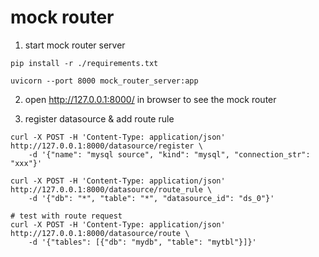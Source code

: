 mock router
===========

1. start mock router server

```shell
pip install -r ./requirements.txt

uvicorn --port 8000 mock_router_server:app
```

2. open http://127.0.0.1:8000/ in browser to see the mock router

3. register datasource & add route rule

```shell
curl -X POST -H 'Content-Type: application/json' http://127.0.0.1:8000/datasource/register \
    -d '{"name": "mysql source", "kind": "mysql", "connection_str": "xxx"}'

curl -X POST -H 'Content-Type: application/json' http://127.0.0.1:8000/datasource/route_rule \
    -d '{"db": "*", "table": "*", "datasource_id": "ds_0"}'

# test with route request
curl -X POST -H 'Content-Type: application/json' http://127.0.0.1:8000/datasource/route \
    -d '{"tables": [{"db": "mydb", "table": "mytbl"}]}'
```
